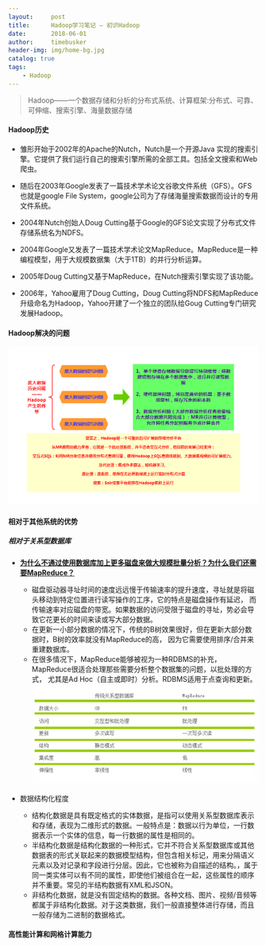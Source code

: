 ```yaml
---
layout:     post
title:      Hadoop学习笔记 — 初识Hadoop 
date:       2018-06-01
author:     timebusker
header-img: img/home-bg.jpg
catalog: true
tags:
    - Hadoop  
---
```


> Hadoop——一个数据存储和分析的分布式系统、计算框架:分布式、可靠、可伸缩、搜索引擎、海量数据存储

#### Hadoop历史  
- 雏形开始于2002年的Apache的Nutch，Nutch是一个开源Java 实现的搜索引擎。它提供了我们运行自己的搜索引擎所需的全部工具。包括全文搜索和Web爬虫。  

- 随后在2003年Google发表了一篇技术学术论文谷歌文件系统（GFS）。GFS也就是google File System，google公司为了存储海量搜索数据而设计的专用文件系统。  

- 2004年Nutch创始人Doug Cutting基于Google的GFS论文实现了分布式文件存储系统名为NDFS。  

- 2004年Google又发表了一篇技术学术论文MapReduce。MapReduce是一种编程模型，用于大规模数据集（大于1TB）的并行分析运算。  

- 2005年Doug Cutting又基于MapReduce，在Nutch搜索引擎实现了该功能。  

- 2006年，Yahoo雇用了Doug Cutting，Doug Cutting将NDFS和MapReduce升级命名为Hadoop，Yahoo开建了一个独立的团队给Goug Cutting专门研究发展Hadoop。    

#### Hadoop解决的问题
![image](img/older/hadoop/3.png)  

#### 相对于其他系统的优势
##### 相对于关系型数据库
- [**为什么不通过使用数据库加上更多磁盘来做大规模批量分析？为什么我们还需要MapReduce？**](#)
  + 磁盘驱动器寻址时间的速度远远慢于传输速率的提升速度，寻址就是将磁头移动到特定位置进行读写操作的工序，它的特点是磁盘操作有延迟，
  而传输速率对应磁盘的带宽。如果数据的访问受限于磁盘的寻址，势必会导致它花更长的时间来读或写大部分数据。  
  + 在更新一小部分数据的情况下，传统的B树效果很好，但在更新大部分数据时，B树的效率就没有MapReduce的高，
  因为它需要使用排序/合并来重建数据库。  
  + 在很多情况下，MapReduce能够被视为一种RDBMS的补充，MapReduce很适合处理那些需要分析整个数据集的问题，以批处理的方式，
  尤其是Ad Hoc（自主或即时）分析。RDBMS适用于点查询和更新。  
![image](img/older/hadoop/4.png)  

- 数据结构化程度  
  + 结构化数据是具有既定格式的实体数据，是指可以使用关系型数据库表示和存储，表现为二维形式的数据。一般特点是：数据以行为单位，一行数据表示一个实体的信息，每一行数据的属性是相同的。
  + 半结构化数据是结构化数据的一种形式，它并不符合关系型数据库或其他数据表的形式关联起来的数据模型结构，但包含相关标记，用来分隔语义元素以及对记录和字段进行分层。因此，它也被称为自描述的结构。，属于同一类实体可以有不同的属性，即使他们被组合在一起，这些属性的顺序并不重要。常见的半结构数据有XML和JSON。
  + 非结构化数据，就是没有固定结构的数据。各种文档、图片、视频/音频等都属于非结构化数据。对于这类数据，我们一般直接整体进行存储，而且一般存储为二进制的数据格式。
  
#### 高性能计算和网格计算能力